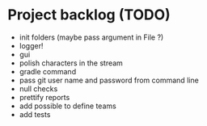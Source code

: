 # Project backlog (TODO) 
- init folders (maybe pass argument in File ?) 
- logger! 
- gui 
- polish characters in the stream 
- gradle command
- pass git user name and password from command line
- null checks
- prettify reports
- add possible to define teams
- add tests 
